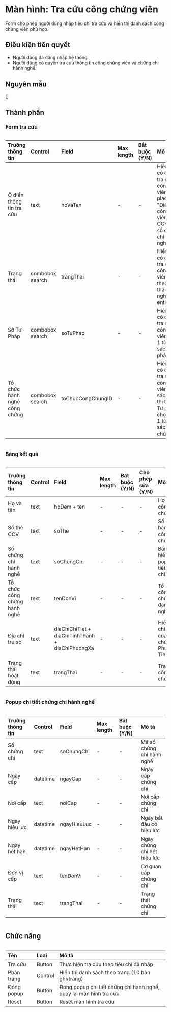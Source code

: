 # Màn hình: Tra cứu công chứng viên
Form cho phép người dùng nhập tiêu chí tra cứu và hiển thị danh sách công chứng viên phù hợp.

## Điều kiện tiên quyết
- Người dùng đã đăng nhập hệ thống.
- Người dùng có quyền tra cứu thông tin công chứng viên và chứng chỉ hành nghề.

## Nguyên mẫu
[]

## Thành phần

### Form tra cứu

<div style="overflow-x:auto">

| Trường thông tin             | Control         | Field             | Max length | Bắt buộc (Y/N) | Mô tả                                                                                                                         |
|:-----------------------------|:----------------|:------------------|:-----------|:---------------|:------------------------------------------------------------------------------------------------------------------------------|
| Ô điền thông tin tra cứu     | text            | hoVaTen           | -          | -              | Hiển thị khi có quyền tra cứu công chứng viên, placeholder: "Điền tên công chứng viên, số thẻ CCV hoặc số chứng chỉ hành nghề |
| Trạng thái                   | combobox search | trangThai         | -          | -              | Hiển thị khi có quyền tra cứu công chứng viên,Chọn 1 theo trạng thái hành nghề trong entity                                   |
| Sở Tư Pháp                   | combobox search | soTuPhap          | -          | -              | Hiển thị khi có quyền tra cứu công chứng viên, Chọn 1 từ danh sách Sở Tư pháp                                                 |
| Tổ chức hành nghề công chứng | combobox search | toChucCongChungID | -          | -              | Hiển thị khi có quyền tra cứu công chứng viên, Danh sách hiển thị theo Sở Tư pháp đã chọn, chọn 1 từ danh sách tổ chức        |

</div>

### Bảng kết quả

<div style="overflow-x:auto">

| Trường thông tin             | Control | Field                                            | Max length | Bắt buộc (Y/N) | Cho phép sửa (Y/N) | Mô tả                                                         |
|:-----------------------------|:--------|:-------------------------------------------------|:-----------|:---------------|:-------------------|:--------------------------------------------------------------|
| Họ và tên                    | text    | hoDem + ten                                      | -          | -              | -                  | Họ và tên công chứng viên                                     |
| Số thẻ CCV                   | text    | soThe                                            | -          | -              | -                  | Số hiệu thẻ hành nghề công chứng viên                         |
| Số chứng chỉ hành nghề       | text    | soChungChi                                       | -          | -              | -                  | Bấm vào hiển thị popup chi tiết chứng chỉ                     |
| Tổ chức công chứng hành nghề | text    | tenDonVi                                         | -          | -              | -                  | Tổ chức công chứng đang hành nghề                             |
| Địa chỉ trụ sở               | text    | diaChiChiTiet + diaChiTinhThanh + diaChiPhuongXa | -          | -              | -                  | Hiển thị địa chỉ chi tiết của tổ chức + Phường xã, Tỉnh/Thành |
| Trạng thái hoạt động         | text    | trangThai                                        | -          | -              | -                  | Trạng thái công chứng viên                                    |

</div>

### Popup chi tiết chứng chỉ hành nghề

<div style="overflow-x:auto">

| Trường thông tin | Control  | Field       | Max length | Bắt buộc (Y/N) | Mô tả                       |
|:-----------------|:---------|:------------|:-----------|:---------------|:----------------------------|
| Số chứng chỉ     | text     | soChungChi  | -          | -              | Mã số chứng chỉ hành nghề   |
| Ngày cấp         | datetime | ngayCap     | -          | -              | Ngày cấp chứng chỉ          |
| Nơi cấp          | text     | noiCap      | -          | -              | Nơi cấp chứng chỉ           |
| Ngày hiệu lực    | datetime | ngayHieuLuc | -          | -              | Ngày bắt đầu có hiệu lực    |
| Ngày hết hạn     | datetime | ngayHetHan  | -          | -              | Ngày chứng chỉ hết hiệu lực |
| Đơn vị cấp       | text     | tenDonVi    | -          | -              | Cơ quan cấp chứng chỉ       |
| Trạng thái       | text     | trangThai   | -          | -              | Trạng thái chứng chỉ        |

</div>

## Chức năng

<div style="overflow-x:auto">

| Tên        | Loại    | Mô tả                                                              |
|:-----------|:--------|:-------------------------------------------------------------------|
| Tra cứu    | Button  | Thực hiện tra cứu theo tiêu chí đã nhập                            |
| Phân trang | Control | Hiển thị danh sách theo trang (10 bản ghi/trang)                   |
| Đóng popup | Button  | Đóng popup chi tiết chứng chỉ hành nghề, quay lại màn hình tra cứu |
| Reset      | Button  | Reset màn hình tra cứu                                             |

</div>
